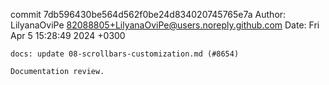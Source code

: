 commit 7db596430be564d562f0be24d834020745765e7a
Author: LilyanaOviPe <82088805+LilyanaOviPe@users.noreply.github.com>
Date:   Fri Apr 5 15:28:49 2024 +0300

    docs: update 08-scrollbars-customization.md (#8654)
    
    Documentation review.

